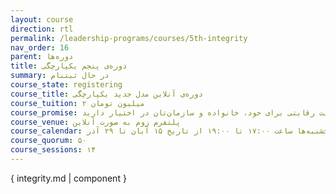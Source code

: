 ```yaml
---
layout: course
direction: rtl
permalink: /leadership-programs/courses/5th-integrity
nav_order: 16
parent: دوره‌ها
title: دوره‌ی پنجم یکپارچگی
summary: در حال ثبتنام
course_state: registering
course_title: دوره‌ی آنلاین مدل جدید یکپارچگی
course_tuition: ۲ میلیون تومان
course_promise: شما این دوره را در حالی ترک خواهید کرد که یک مسیر عملی برای افزایش چشمگیر بهره‌وری، کیفیت زندگی، ایجاد ارزش و مزیت رقابتی برای خود، خانواده و سازمان‌تان در اختیار دارید.
course_venue: پلتفرم زوم به صورت آنلاین
course_calendar: سه‌شنبه‌ها و پنجشنبه‌ها ساعت ۱۷:۰۰ تا ۱۹:۰۰ از تاریخ ۱۵ آبان تا ۲۹ آذر
course_quorum: ۵۰
course_sessions: ۱۴
---
```


{ integrity.md | component }
